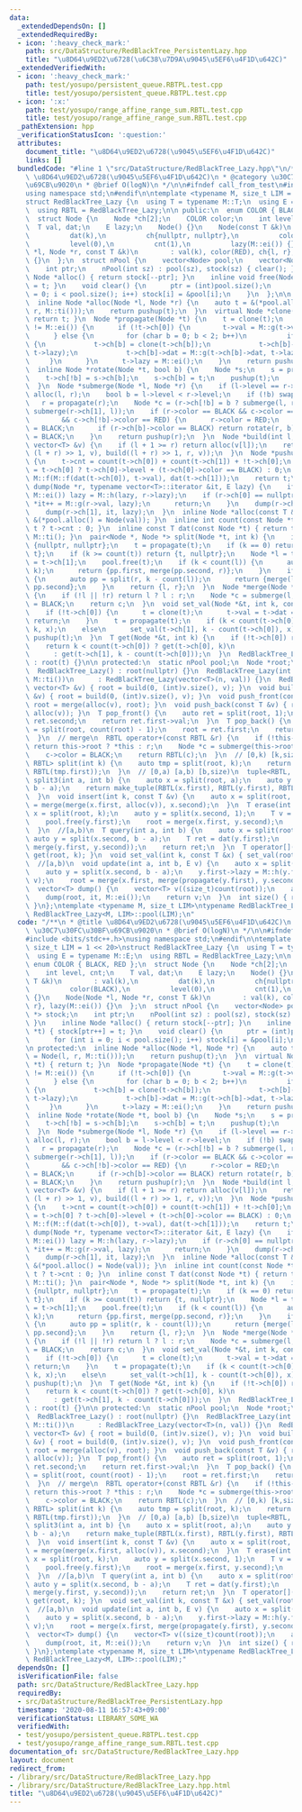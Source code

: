 ```yaml
---
data:
  _extendedDependsOn: []
  _extendedRequiredBy:
  - icon: ':heavy_check_mark:'
    path: src/DataStructure/RedBlackTree_PersistentLazy.hpp
    title: "\u8D64\u9ED2\u6728(\u6C38\u7D9A\u9045\u5EF6\u4F1D\u642C)"
  _extendedVerifiedWith:
  - icon: ':heavy_check_mark:'
    path: test/yosupo/persistent_queue.RBTPL.test.cpp
    title: test/yosupo/persistent_queue.RBTPL.test.cpp
  - icon: ':x:'
    path: test/yosupo/range_affine_range_sum.RBTL.test.cpp
    title: test/yosupo/range_affine_range_sum.RBTL.test.cpp
  _pathExtension: hpp
  _verificationStatusIcon: ':question:'
  attributes:
    document_title: "\u8D64\u9ED2\u6728(\u9045\u5EF6\u4F1D\u642C)"
    links: []
  bundledCode: "#line 1 \"src/DataStructure/RedBlackTree_Lazy.hpp\"\n/**\n * @title\
    \ \u8D64\u9ED2\u6728(\u9045\u5EF6\u4F1D\u642C)\n * @category \u30C7\u30FC\u30BF\
    \u69CB\u9020\n * @brief O(logN)\n */\n\n#ifndef call_from_test\n#include <bits/stdc++.h>\n\
    using namespace std;\n#endif\n\ntemplate <typename M, size_t LIM = 1 << 20>\n\
    struct RedBlackTree_Lazy {\n  using T = typename M::T;\n  using E = typename M::E;\n\
    \  using RBTL = RedBlackTree_Lazy;\n\n public:\n  enum COLOR { BLACK, RED };\n\
    \  struct Node {\n    Node *ch[2];\n    COLOR color;\n    int level, cnt;\n  \
    \  T val, dat;\n    E lazy;\n    Node() {}\n    Node(const T &k)\n        : val(k),\n\
    \          dat(k),\n          ch{nullptr, nullptr},\n          color(BLACK),\n\
    \          level(0),\n          cnt(1),\n          lazy(M::ei()) {}\n    Node(Node\
    \ *l, Node *r, const T &k)\n        : val(k), color(RED), ch{l, r}, lazy(M::ei())\
    \ {}\n  };\n  struct nPool {\n    vector<Node> pool;\n    vector<Node *> stock;\n\
    \    int ptr;\n    nPool(int sz) : pool(sz), stock(sz) { clear(); }\n    inline\
    \ Node *alloc() { return stock[--ptr]; }\n    inline void free(Node *t) { stock[ptr++]\
    \ = t; }\n    void clear() {\n      ptr = (int)pool.size();\n      for (int i\
    \ = 0; i < pool.size(); i++) stock[i] = &pool[i];\n    }\n  };\n\n protected:\n\
    \  inline Node *alloc(Node *l, Node *r) {\n    auto t = &(*pool.alloc() = Node(l,\
    \ r, M::ti()));\n    return pushup(t);\n  }\n  virtual Node *clone(Node *t) {\
    \ return t; }\n  Node *propagate(Node *t) {\n    t = clone(t);\n    if (t->lazy\
    \ != M::ei()) {\n      if (!t->ch[0]) {\n        t->val = M::g(t->val, t->lazy);\n\
    \      } else {\n        for (char b = 0; b < 2; b++)\n          if (t->ch[b])\
    \ {\n            t->ch[b] = clone(t->ch[b]);\n            t->ch[b]->lazy = M::h(t->ch[b]->lazy,\
    \ t->lazy);\n            t->ch[b]->dat = M::g(t->ch[b]->dat, t->lazy);\n     \
    \     }\n      }\n      t->lazy = M::ei();\n    }\n    return pushup(t);\n  }\n\
    \  inline Node *rotate(Node *t, bool b) {\n    Node *s;\n    s = propagate(t->ch[!b]);\n\
    \    t->ch[!b] = s->ch[b];\n    s->ch[b] = t;\n    pushup(t);\n    return pushup(s);\n\
    \  }\n  Node *submerge(Node *l, Node *r) {\n    if (l->level == r->level) return\
    \ alloc(l, r);\n    bool b = l->level < r->level;\n    if (!b) swap(l, r);\n \
    \   r = propagate(r);\n    Node *c = (r->ch[!b] = b ? submerge(l, r->ch[0]) :\
    \ submerge(r->ch[1], l));\n    if (r->color == BLACK && c->color == RED && c->ch[!b]\n\
    \        && c->ch[!b]->color == RED) {\n      r->color = RED;\n      c->color\
    \ = BLACK;\n      if (r->ch[b]->color == BLACK) return rotate(r, b);\n      r->ch[b]->color\
    \ = BLACK;\n    }\n    return pushup(r);\n  }\n  Node *build(int l, int r, const\
    \ vector<T> &v) {\n    if (l + 1 >= r) return alloc(v[l]);\n    return merge(build(l,\
    \ (l + r) >> 1, v), build((l + r) >> 1, r, v));\n  }\n  Node *pushup(Node *t)\
    \ {\n    t->cnt = count(t->ch[0]) + count(t->ch[1]) + !t->ch[0];\n    t->level\
    \ = t->ch[0] ? t->ch[0]->level + (t->ch[0]->color == BLACK) : 0;\n    t->dat =\
    \ M::f(M::f(dat(t->ch[0]), t->val), dat(t->ch[1]));\n    return t;\n  }\n  void\
    \ dump(Node *r, typename vector<T>::iterator &it, E lazy) {\n    if (r->lazy !=\
    \ M::ei()) lazy = M::h(lazy, r->lazy);\n    if (r->ch[0] == nullptr) {\n     \
    \ *it++ = M::g(r->val, lazy);\n      return;\n    }\n    dump(r->ch[0], it, lazy);\n\
    \    dump(r->ch[1], it, lazy);\n  }\n  inline Node *alloc(const T &val) { return\
    \ &(*pool.alloc() = Node(val)); }\n  inline int count(const Node *t) { return\
    \ t ? t->cnt : 0; }\n  inline const T dat(const Node *t) { return t ? t->dat :\
    \ M::ti(); }\n  pair<Node *, Node *> split(Node *t, int k) {\n    if (!t) return\
    \ {nullptr, nullptr};\n    t = propagate(t);\n    if (k == 0) return {nullptr,\
    \ t};\n    if (k >= count(t)) return {t, nullptr};\n    Node *l = t->ch[0], *r\
    \ = t->ch[1];\n    pool.free(t);\n    if (k < count(l)) {\n      auto pp = split(l,\
    \ k);\n      return {pp.first, merge(pp.second, r)};\n    }\n    if (k > count(l))\
    \ {\n      auto pp = split(r, k - count(l));\n      return {merge(l, pp.first),\
    \ pp.second};\n    }\n    return {l, r};\n  }\n  Node *merge(Node *l, Node *r)\
    \ {\n    if (!l || !r) return l ? l : r;\n    Node *c = submerge(l, r);\n    c->color\
    \ = BLACK;\n    return c;\n  }\n  void set_val(Node *&t, int k, const T &x) {\n\
    \    if (!t->ch[0]) {\n      t = clone(t);\n      t->val = t->dat = x;\n     \
    \ return;\n    }\n    t = propagate(t);\n    if (k < count(t->ch[0]))\n      set_val(t->ch[0],\
    \ k, x);\n    else\n      set_val(t->ch[1], k - count(t->ch[0]), x);\n    t =\
    \ pushup(t);\n  }\n  T get(Node *&t, int k) {\n    if (!t->ch[0]) return t->val;\n\
    \    return k < count(t->ch[0]) ? get(t->ch[0], k)\n                         \
    \      : get(t->ch[1], k - count(t->ch[0]));\n  }\n  RedBlackTree_Lazy(Node *t)\
    \ : root(t) {}\n\n protected:\n  static nPool pool;\n  Node *root;\n\n public:\n\
    \  RedBlackTree_Lazy() : root(nullptr) {}\n  RedBlackTree_Lazy(int n, T val =\
    \ M::ti())\n      : RedBlackTree_Lazy(vector<T>(n, val)) {}\n  RedBlackTree_Lazy(const\
    \ vector<T> &v) { root = build(0, (int)v.size(), v); }\n  void build(const vector<T>\
    \ &v) { root = build(0, (int)v.size(), v); }\n  void push_front(const T &v) {\
    \ root = merge(alloc(v), root); }\n  void push_back(const T &v) { root = merge(root,\
    \ alloc(v)); }\n  T pop_front() {\n    auto ret = split(root, 1);\n    root =\
    \ ret.second;\n    return ret.first->val;\n  }\n  T pop_back() {\n    auto ret\
    \ = split(root, count(root) - 1);\n    root = ret.first;\n    return ret.second->val;\n\
    \  }\n  // merge\n  RBTL operator+(const RBTL &r) {\n    if (!this->root || !r.root)\
    \ return this->root ? *this : r;\n    Node *c = submerge(this->root, r.root);\n\
    \    c->color = BLACK;\n    return RBTL(c);\n  }\n  // [0,k) [k,size)\n  pair<RBTL,\
    \ RBTL> split(int k) {\n    auto tmp = split(root, k);\n    return make_pair(RBTL(tmp.first),\
    \ RBTL(tmp.first));\n  }\n  // [0,a) [a,b) [b,size)\n  tuple<RBTL, RBTL, RBTL>\
    \ split3(int a, int b) {\n    auto x = split(root, a);\n    auto y = split(x.second,\
    \ b - a);\n    return make_tuple(RBTL(x.first), RBTL(y.first), RBTL(y.second));\n\
    \  }\n  void insert(int k, const T &v) {\n    auto x = split(root, k);\n    root\
    \ = merge(merge(x.first, alloc(v)), x.second);\n  }\n  T erase(int k) {\n    auto\
    \ x = split(root, k);\n    auto y = split(x.second, 1);\n    T v = y.first->val;\n\
    \    pool.free(y.first);\n    root = merge(x.first, y.second);\n    return v;\n\
    \  }\n  //[a,b)\n  T query(int a, int b) {\n    auto x = split(root, a);\n   \
    \ auto y = split(x.second, b - a);\n    T ret = dat(y.first);\n    root = merge(x.first,\
    \ merge(y.first, y.second));\n    return ret;\n  }\n  T operator[](int k) { return\
    \ get(root, k); }\n  void set_val(int k, const T &x) { set_val(root, k, x); }\n\
    \  //[a,b)\n  void update(int a, int b, E v) {\n    auto x = split(root, a);\n\
    \    auto y = split(x.second, b - a);\n    y.first->lazy = M::h(y.first->lazy,\
    \ v);\n    root = merge(x.first, merge(propagate(y.first), y.second));\n  }\n\
    \  vector<T> dump() {\n    vector<T> v((size_t)count(root));\n    auto it = begin(v);\n\
    \    dump(root, it, M::ei());\n    return v;\n  }\n  int size() { return count(root);\
    \ }\n};\ntemplate <typename M, size_t LIM>\ntypename RedBlackTree_Lazy<M, LIM>::nPool\
    \ RedBlackTree_Lazy<M, LIM>::pool(LIM);\n"
  code: "/**\n * @title \u8D64\u9ED2\u6728(\u9045\u5EF6\u4F1D\u642C)\n * @category\
    \ \u30C7\u30FC\u30BF\u69CB\u9020\n * @brief O(logN)\n */\n\n#ifndef call_from_test\n\
    #include <bits/stdc++.h>\nusing namespace std;\n#endif\n\ntemplate <typename M,\
    \ size_t LIM = 1 << 20>\nstruct RedBlackTree_Lazy {\n  using T = typename M::T;\n\
    \  using E = typename M::E;\n  using RBTL = RedBlackTree_Lazy;\n\n public:\n \
    \ enum COLOR { BLACK, RED };\n  struct Node {\n    Node *ch[2];\n    COLOR color;\n\
    \    int level, cnt;\n    T val, dat;\n    E lazy;\n    Node() {}\n    Node(const\
    \ T &k)\n        : val(k),\n          dat(k),\n          ch{nullptr, nullptr},\n\
    \          color(BLACK),\n          level(0),\n          cnt(1),\n          lazy(M::ei())\
    \ {}\n    Node(Node *l, Node *r, const T &k)\n        : val(k), color(RED), ch{l,\
    \ r}, lazy(M::ei()) {}\n  };\n  struct nPool {\n    vector<Node> pool;\n    vector<Node\
    \ *> stock;\n    int ptr;\n    nPool(int sz) : pool(sz), stock(sz) { clear();\
    \ }\n    inline Node *alloc() { return stock[--ptr]; }\n    inline void free(Node\
    \ *t) { stock[ptr++] = t; }\n    void clear() {\n      ptr = (int)pool.size();\n\
    \      for (int i = 0; i < pool.size(); i++) stock[i] = &pool[i];\n    }\n  };\n\
    \n protected:\n  inline Node *alloc(Node *l, Node *r) {\n    auto t = &(*pool.alloc()\
    \ = Node(l, r, M::ti()));\n    return pushup(t);\n  }\n  virtual Node *clone(Node\
    \ *t) { return t; }\n  Node *propagate(Node *t) {\n    t = clone(t);\n    if (t->lazy\
    \ != M::ei()) {\n      if (!t->ch[0]) {\n        t->val = M::g(t->val, t->lazy);\n\
    \      } else {\n        for (char b = 0; b < 2; b++)\n          if (t->ch[b])\
    \ {\n            t->ch[b] = clone(t->ch[b]);\n            t->ch[b]->lazy = M::h(t->ch[b]->lazy,\
    \ t->lazy);\n            t->ch[b]->dat = M::g(t->ch[b]->dat, t->lazy);\n     \
    \     }\n      }\n      t->lazy = M::ei();\n    }\n    return pushup(t);\n  }\n\
    \  inline Node *rotate(Node *t, bool b) {\n    Node *s;\n    s = propagate(t->ch[!b]);\n\
    \    t->ch[!b] = s->ch[b];\n    s->ch[b] = t;\n    pushup(t);\n    return pushup(s);\n\
    \  }\n  Node *submerge(Node *l, Node *r) {\n    if (l->level == r->level) return\
    \ alloc(l, r);\n    bool b = l->level < r->level;\n    if (!b) swap(l, r);\n \
    \   r = propagate(r);\n    Node *c = (r->ch[!b] = b ? submerge(l, r->ch[0]) :\
    \ submerge(r->ch[1], l));\n    if (r->color == BLACK && c->color == RED && c->ch[!b]\n\
    \        && c->ch[!b]->color == RED) {\n      r->color = RED;\n      c->color\
    \ = BLACK;\n      if (r->ch[b]->color == BLACK) return rotate(r, b);\n      r->ch[b]->color\
    \ = BLACK;\n    }\n    return pushup(r);\n  }\n  Node *build(int l, int r, const\
    \ vector<T> &v) {\n    if (l + 1 >= r) return alloc(v[l]);\n    return merge(build(l,\
    \ (l + r) >> 1, v), build((l + r) >> 1, r, v));\n  }\n  Node *pushup(Node *t)\
    \ {\n    t->cnt = count(t->ch[0]) + count(t->ch[1]) + !t->ch[0];\n    t->level\
    \ = t->ch[0] ? t->ch[0]->level + (t->ch[0]->color == BLACK) : 0;\n    t->dat =\
    \ M::f(M::f(dat(t->ch[0]), t->val), dat(t->ch[1]));\n    return t;\n  }\n  void\
    \ dump(Node *r, typename vector<T>::iterator &it, E lazy) {\n    if (r->lazy !=\
    \ M::ei()) lazy = M::h(lazy, r->lazy);\n    if (r->ch[0] == nullptr) {\n     \
    \ *it++ = M::g(r->val, lazy);\n      return;\n    }\n    dump(r->ch[0], it, lazy);\n\
    \    dump(r->ch[1], it, lazy);\n  }\n  inline Node *alloc(const T &val) { return\
    \ &(*pool.alloc() = Node(val)); }\n  inline int count(const Node *t) { return\
    \ t ? t->cnt : 0; }\n  inline const T dat(const Node *t) { return t ? t->dat :\
    \ M::ti(); }\n  pair<Node *, Node *> split(Node *t, int k) {\n    if (!t) return\
    \ {nullptr, nullptr};\n    t = propagate(t);\n    if (k == 0) return {nullptr,\
    \ t};\n    if (k >= count(t)) return {t, nullptr};\n    Node *l = t->ch[0], *r\
    \ = t->ch[1];\n    pool.free(t);\n    if (k < count(l)) {\n      auto pp = split(l,\
    \ k);\n      return {pp.first, merge(pp.second, r)};\n    }\n    if (k > count(l))\
    \ {\n      auto pp = split(r, k - count(l));\n      return {merge(l, pp.first),\
    \ pp.second};\n    }\n    return {l, r};\n  }\n  Node *merge(Node *l, Node *r)\
    \ {\n    if (!l || !r) return l ? l : r;\n    Node *c = submerge(l, r);\n    c->color\
    \ = BLACK;\n    return c;\n  }\n  void set_val(Node *&t, int k, const T &x) {\n\
    \    if (!t->ch[0]) {\n      t = clone(t);\n      t->val = t->dat = x;\n     \
    \ return;\n    }\n    t = propagate(t);\n    if (k < count(t->ch[0]))\n      set_val(t->ch[0],\
    \ k, x);\n    else\n      set_val(t->ch[1], k - count(t->ch[0]), x);\n    t =\
    \ pushup(t);\n  }\n  T get(Node *&t, int k) {\n    if (!t->ch[0]) return t->val;\n\
    \    return k < count(t->ch[0]) ? get(t->ch[0], k)\n                         \
    \      : get(t->ch[1], k - count(t->ch[0]));\n  }\n  RedBlackTree_Lazy(Node *t)\
    \ : root(t) {}\n\n protected:\n  static nPool pool;\n  Node *root;\n\n public:\n\
    \  RedBlackTree_Lazy() : root(nullptr) {}\n  RedBlackTree_Lazy(int n, T val =\
    \ M::ti())\n      : RedBlackTree_Lazy(vector<T>(n, val)) {}\n  RedBlackTree_Lazy(const\
    \ vector<T> &v) { root = build(0, (int)v.size(), v); }\n  void build(const vector<T>\
    \ &v) { root = build(0, (int)v.size(), v); }\n  void push_front(const T &v) {\
    \ root = merge(alloc(v), root); }\n  void push_back(const T &v) { root = merge(root,\
    \ alloc(v)); }\n  T pop_front() {\n    auto ret = split(root, 1);\n    root =\
    \ ret.second;\n    return ret.first->val;\n  }\n  T pop_back() {\n    auto ret\
    \ = split(root, count(root) - 1);\n    root = ret.first;\n    return ret.second->val;\n\
    \  }\n  // merge\n  RBTL operator+(const RBTL &r) {\n    if (!this->root || !r.root)\
    \ return this->root ? *this : r;\n    Node *c = submerge(this->root, r.root);\n\
    \    c->color = BLACK;\n    return RBTL(c);\n  }\n  // [0,k) [k,size)\n  pair<RBTL,\
    \ RBTL> split(int k) {\n    auto tmp = split(root, k);\n    return make_pair(RBTL(tmp.first),\
    \ RBTL(tmp.first));\n  }\n  // [0,a) [a,b) [b,size)\n  tuple<RBTL, RBTL, RBTL>\
    \ split3(int a, int b) {\n    auto x = split(root, a);\n    auto y = split(x.second,\
    \ b - a);\n    return make_tuple(RBTL(x.first), RBTL(y.first), RBTL(y.second));\n\
    \  }\n  void insert(int k, const T &v) {\n    auto x = split(root, k);\n    root\
    \ = merge(merge(x.first, alloc(v)), x.second);\n  }\n  T erase(int k) {\n    auto\
    \ x = split(root, k);\n    auto y = split(x.second, 1);\n    T v = y.first->val;\n\
    \    pool.free(y.first);\n    root = merge(x.first, y.second);\n    return v;\n\
    \  }\n  //[a,b)\n  T query(int a, int b) {\n    auto x = split(root, a);\n   \
    \ auto y = split(x.second, b - a);\n    T ret = dat(y.first);\n    root = merge(x.first,\
    \ merge(y.first, y.second));\n    return ret;\n  }\n  T operator[](int k) { return\
    \ get(root, k); }\n  void set_val(int k, const T &x) { set_val(root, k, x); }\n\
    \  //[a,b)\n  void update(int a, int b, E v) {\n    auto x = split(root, a);\n\
    \    auto y = split(x.second, b - a);\n    y.first->lazy = M::h(y.first->lazy,\
    \ v);\n    root = merge(x.first, merge(propagate(y.first), y.second));\n  }\n\
    \  vector<T> dump() {\n    vector<T> v((size_t)count(root));\n    auto it = begin(v);\n\
    \    dump(root, it, M::ei());\n    return v;\n  }\n  int size() { return count(root);\
    \ }\n};\ntemplate <typename M, size_t LIM>\ntypename RedBlackTree_Lazy<M, LIM>::nPool\
    \ RedBlackTree_Lazy<M, LIM>::pool(LIM);"
  dependsOn: []
  isVerificationFile: false
  path: src/DataStructure/RedBlackTree_Lazy.hpp
  requiredBy:
  - src/DataStructure/RedBlackTree_PersistentLazy.hpp
  timestamp: '2020-08-11 16:57:43+09:00'
  verificationStatus: LIBRARY_SOME_WA
  verifiedWith:
  - test/yosupo/persistent_queue.RBTPL.test.cpp
  - test/yosupo/range_affine_range_sum.RBTL.test.cpp
documentation_of: src/DataStructure/RedBlackTree_Lazy.hpp
layout: document
redirect_from:
- /library/src/DataStructure/RedBlackTree_Lazy.hpp
- /library/src/DataStructure/RedBlackTree_Lazy.hpp.html
title: "\u8D64\u9ED2\u6728(\u9045\u5EF6\u4F1D\u642C)"
---
```

